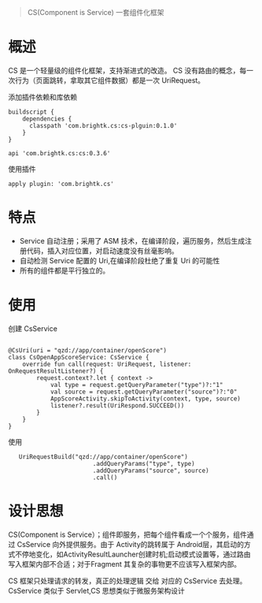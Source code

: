 > CS(Component is Service) 一套组件化框架


# 概述
CS 是一个轻量级的组件化框架，支持渐进式的改造。 CS 没有路由的概念，每一次行为（页面跳转，拿取其它组件数据）都是一次 UriRequest。



添加插件依赖和库依赖

```
buildscript {
    dependencies {
      classpath 'com.brightk.cs:cs-plguin:0.1.0'
    }
}
```

``` 
api 'com.brightk.cs:cs:0.3.6'
```

使用插件

```
apply plugin: 'com.brightk.cs'
```

# 特点

- Service 自动注册；采用了 ASM 技术，在编译阶段，遍历服务，然后生成注册代码，插入对应位置，对启动速度没有丝毫影响。
- 自动检测 Service 配置的 Uri,在编译阶段杜绝了重复 Uri 的可能性
- 所有的组件都是平行独立的。

# 使用

创建 CsService

``` koltin

@CsUri(uri = "qzd://app/container/openScore")
class CsOpenAppScoreService: CsService {
    override fun call(request: UriRequest, listener: OnRequestResultListener?) {
        request.context?.let { context ->
            val type = request.getQueryParameter("type")?:"1"
            val source = request.getQueryParameter("source")?:"0"
            AppScoreActivity.skipToActivity(context, type, source)
            listener?.result(UriRespond.SUCCEED())
        }
    }
}

```
使用

```koltin 
   UriRequestBuild("qzd://app/container/openScore")
                        .addQueryParams("type", type)
                        .addQueryParams("source", source)
                        .call()

```
# 设计思想

CS(Component is Service）；组件即服务，把每个组件看成一个个服务，组件通过 CsService 向外提供服务。由于 Activity的跳转属于 Android层，其启动的方式不停地变化，如ActivityResultLauncher创建时机;启动模式设置等，通过路由写入框架内部不合适；对于Fragment 其复杂的事物更不应该写入框架内部。

CS 框架只处理请求的转发，真正的处理逻辑 交给 对应的 CsService 去处理。CsService 类似于 Servlet,CS 思想类似于微服务架构设计

